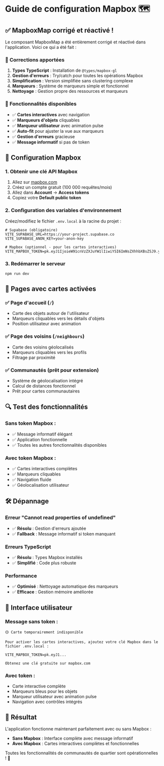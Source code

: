 # Guide de configuration Mapbox 🗺️

## ✅ MapboxMap corrigé et réactivé !

Le composant MapboxMap a été entièrement corrigé et réactivé dans l'application. Voici ce qui a été fait :

### 🔧 **Corrections apportées**

1. **Types TypeScript** : Installation de `@types/mapbox-gl`
2. **Gestion d'erreurs** : Try/catch pour toutes les opérations Mapbox
3. **Simplification** : Version simplifiée sans clustering complexe
4. **Marqueurs** : Système de marqueurs simple et fonctionnel
5. **Nettoyage** : Gestion propre des ressources et marqueurs

### 🎯 **Fonctionnalités disponibles**

- ✅ **Cartes interactives** avec navigation
- ✅ **Marqueurs d'objets** cliquables
- ✅ **Marqueur utilisateur** avec animation pulse
- ✅ **Auto-fit** pour ajuster la vue aux marqueurs
- ✅ **Gestion d'erreurs** gracieuse
- ✅ **Message informatif** si pas de token

## 🚀 **Configuration Mapbox**

### 1. Obtenir une clé API Mapbox

1. Allez sur [mapbox.com](https://mapbox.com)
2. Créez un compte gratuit (100 000 requêtes/mois)
3. Allez dans **Account** → **Access tokens**
4. Copiez votre **Default public token**

### 2. Configuration des variables d'environnement

Créez/modifiez le fichier `.env.local` à la racine du projet :

```env
# Supabase (obligatoire)
VITE_SUPABASE_URL=https://your-project.supabase.co
VITE_SUPABASE_ANON_KEY=your-anon-key

# Mapbox (optionnel - pour les cartes interactives)
VITE_MAPBOX_TOKEN=pk.eyJ1IjoieW91cnVzZXJuYW1lIiwiYSI6ImNsZXhhbXBsZSJ9.yourtokenhere
```

### 3. Redémarrer le serveur

```bash
npm run dev
```

## 🎨 **Pages avec cartes activées**

### ✅ **Page d'accueil** (`/`)
- Carte des objets autour de l'utilisateur
- Marqueurs cliquables vers les détails d'objets
- Position utilisateur avec animation

### ✅ **Page des voisins** (`/neighbours`)
- Carte des voisins géolocalisés
- Marqueurs cliquables vers les profils
- Filtrage par proximité

### ✅ **Communautés** (prêt pour extension)
- Système de géolocalisation intégré
- Calcul de distances fonctionnel
- Prêt pour cartes communautaires

## 🔍 **Test des fonctionnalités**

### Sans token Mapbox :
- ✅ Message informatif élégant
- ✅ Application fonctionnelle
- ✅ Toutes les autres fonctionnalités disponibles

### Avec token Mapbox :
- ✅ Cartes interactives complètes
- ✅ Marqueurs cliquables
- ✅ Navigation fluide
- ✅ Géolocalisation utilisateur

## 🛠️ **Dépannage**

### Erreur "Cannot read properties of undefined"
- ✅ **Résolu** : Gestion d'erreurs ajoutée
- ✅ **Fallback** : Message informatif si token manquant

### Erreurs TypeScript
- ✅ **Résolu** : Types Mapbox installés
- ✅ **Simplifié** : Code plus robuste

### Performance
- ✅ **Optimisé** : Nettoyage automatique des marqueurs
- ✅ **Efficace** : Gestion mémoire améliorée

## 📱 **Interface utilisateur**

### Message sans token :
```
🟡 Carte temporairement indisponible

Pour activer les cartes interactives, ajoutez votre clé Mapbox dans le fichier .env.local :

VITE_MAPBOX_TOKEN=pk.eyJ1...

Obtenez une clé gratuite sur mapbox.com
```

### Avec token :
- Carte interactive complète
- Marqueurs bleus pour les objets
- Marqueur utilisateur avec animation pulse
- Navigation avec contrôles intégrés

## 🎉 **Résultat**

L'application fonctionne maintenant parfaitement avec ou sans Mapbox :

- **Sans Mapbox** : Interface complète avec message informatif
- **Avec Mapbox** : Cartes interactives complètes et fonctionnelles

Toutes les fonctionnalités de communautés de quartier sont opérationnelles ! 🚀
